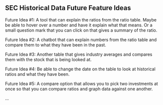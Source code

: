 ## SEC Historical Data Future Feature Ideas ##

Future Idea #1:
A tool that can explain the ratios from the ratio table. Maybe be able to hover over a number and have it explain what that means. Or a small question mark that you can click on that gives a summary of the ratio.

Future Idea #2:
A chatbot that can explain numbers from the ratio table and compare them to what they have been in the past.

Future Idea #3:
Another table that gives industry averages and compares them with the stock that is being looked at. 

Future Idea #4:
Be able to change the date on the table to look at historical ratios and what they have been.

Future Idea #5:
A compare option that allows you to pick two investments at once so that you can compare ratios and graph data against one another.

...
